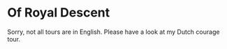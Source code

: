 # Of Royal Descent

Sorry, not all tours are in English. Please have a look at my Dutch courage tour.

